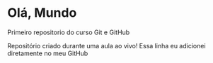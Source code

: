 # Olá, Mundo
 Primeiro repositorio do curso Git e GitHub

 Repositório criado durante uma aula ao vivo!
 Essa linha eu adicionei diretamente no meu GitHub
